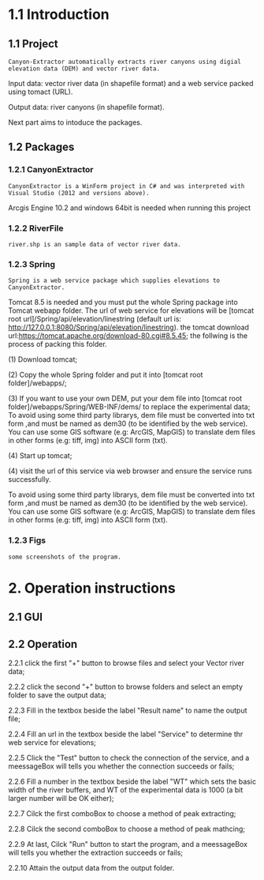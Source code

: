 # 1.1 Introduction

## 1.1 Project

	Canyon-Extractor automatically extracts river canyons using digial elevation data (DEM) and vector river data.

Input data: vector river data (in shapefile format) and a web service packed using tomact (URL).

Output data: river canyons (in shapefile format).

Next part aims to intoduce the packages.

## 1.2 Packages

### 1.2.1 CanyonExtractor

	CanyonExtractor is a WinForm project in C# and was interpreted with Visual Studio (2012 and versions above).

Arcgis Engine 10.2 and windows 64bit is needed when running this project

### 1.2.2 RiverFile
	river.shp is an sample data of vector river data.

### 1.2.3 Spring 

	Spring is a web service package which supplies elevations to CanyonExtractor.

Tomcat 8.5 is needed and you must put the whole Spring package into Tomcat webapp folder. The url of web service for elevations will be [tomcat root url]/Spring/api/elevation/linestring (default url is: http://127.0.0.1:8080/Spring/api/elevation/linestring).
the tomcat download url:https://tomcat.apache.org/download-80.cgi#8.5.45; the follwing is the process of packing this folder.

(1) Download tomcat;

(2) Copy the whole Spring folder and put it into [tomcat root folder]/webapps/;

(3) If you want to use your own DEM, put your dem file into [tomcat root folder]/webapps/Spring/WEB-INF/dems/ to replace the experimental data; To avoid using some third party librarys, dem file must be converted into txt form ,and must be named as dem30 (to be identified by the web service). You can use some GIS software (e.g: ArcGIS, MapGIS) to translate dem files in other forms (e.g: tiff, img) into ASCII form (txt).

(4) Start up tomcat;

(4) visit the url of this service via web browser and ensure the service runs successfully.


To avoid using some third party librarys, dem file must be converted into txt form ,and must be named as dem30 (to be identified by the web service). You can use some GIS software (e.g: ArcGIS, MapGIS) to translate dem files in other forms (e.g: tiff, img) into ASCII form (txt).

### 1.2.3 Figs
	some screenshots of the program.

# 2. Operation instructions

## 2.1 GUI


## 2.2 Operation
2.2.1 click the first "+" button to browse files and select your Vector river data;

2.2.2 click the second "+" button to browse folders and select an empty folder to save the output data;

2.2.3 Fill in the textbox beside the label "Result name" to name the output file;

2.2.4 Fill an url in the textbox beside the label "Service" to determine thr web service for elevations;

2.2.5 Click the "Test" button to check the connection of the service, and a meessageBox will tells you whether the connection succeeds or fails;

2.2.6 Fill a number in the textbox beside the label "WT" which sets the basic width of the river buffers, and WT of the experimental data is 1000 (a bit larger number will be OK either);

2.2.7 Cilck the first comboBox to choose a method of peak extracting;

2.2.8 Cilck the second comboBox to choose a method of peak mathcing;

2.2.9 At last, Cilck "Run" button to start the program, and a meessageBox will tells you whether the extraction succeeds or fails;

2.2.10 Attain the output data from the output folder.
